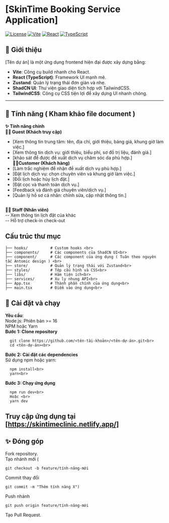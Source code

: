 # [SkinTime Booking Service Application]

[![License](https://img.shields.io/badge/license-MIT-blue.svg)](LICENSE)
[![Vite](https://img.shields.io/badge/built_with-vite-orange.svg)](https://vitejs.dev/)
[![React](https://img.shields.io/badge/react-v18+-blue.svg)](https://reactjs.org/)
[![TypeScript](https://img.shields.io/badge/typescript-v4+-blue.svg)](https://www.typescriptlang.org/)

## 🌟 Giới thiệu

[Tên dự án] là một ứng dụng frontend hiện đại được xây dựng bằng:
- **Vite**: Công cụ build nhanh cho React.
- **React (TypeScript)**: Framework UI mạnh mẽ.
- **Zustand**: Quản lý trạng thái đơn giản và nhẹ.
- **ShadCN UI**: Thư viện giao diện tích hợp với TailwindCSS.
- **TailwindCSS**: Công cụ CSS tiện lợi để xây dựng UI nhanh chóng.

---

## 🚀 Tính năng ( Kham khảo file document ) 
**✨ Tính năng chính**<br>
**👰‍♀️ Guest (Khách truy cập)**
 - [Xem thông tin trung tâm: tên, địa chỉ, giới thiệu, bảng giá, khung giờ làm việc.]
 - [Xem thông tin dịch vụ: giới thiệu, biểu phí, sơ đồ trị liệu, đánh giá.]
 - [khảo sát để được đề xuất dịch vụ chăm sóc da phù hợp.] <br>
 **💆‍♀️Customer (Khách hàng)** <br>
- [Làm trắc nghiệm để nhận đề xuất dịch vụ phù hợp.] <br>
- [Đặt lịch dịch vụ: chọn chuyên viên và khung giờ làm việc.]<br>
- [Đổi lịch hoặc hủy lịch đặt.]<br>
- [Đặt cọc và thanh toán dịch vụ.]<br>
- [Feedback và đánh giá chuyên viên/dịch vụ.]<br>
- [Quản lý hồ sơ cá nhân: chỉnh sửa, cập nhật thông tin.]<br>
  ##
**👩‍🔬 Staff (Nhân viên)** <br>
-- Xem thông tin lịch đặt của khác <br>
-- Hỗ trợ check-in check-out <br>

## Cấu trúc thư mục <br>
```
├── hooks/          # Custom hooks <br>
├── components/     # Các components của ShadCN UI<br>
├── component/      # Các component của ứng dụng ( Tuân theo nguyên tắc Antomic design ) <br>
├── store/          # Quản lý trạng thái với Zustand<br>
├── styles/         # Tệp cấu hình và CSS<br>
├── libs/           # Hàm tiện ích<br>
├── services/       # Xu ly nhung API<br>
├── App.tsx         # Thành phần chính của ứng dụng<br>
├── main.tsx        # Điểm vào ứng dụng<br>
```

## 🔧 Cài đặt và chạy
**Yêu cầu**:<br>
  Node.js: Phiên bản >= 16<br>
  NPM hoặc Yarn<br>
**Bước 1: Clone repository**<br>
```
  git clone https://github.com/<tên-tài-khoản>/<tên-dự-án>.git<br>
  cd <tên-dự-án><br>
```
**Bước 2: Cài đặt các dependencies**<br>
Sử dụng npm hoặc yarn:<br>
```
  npm install<br>
  yarn<br>
```
**Bước 3: Chạy ứng dụng**<br>
```
  npm run dev<br> 
  Hoặc <br>
  yarn dev
```
## Truy cập ứng dụng tại [https://skintimeclinic.netlify.app/]
## ✨ Đóng góp<br>
  Fork repository.<br>
  Tạo nhánh mới (
  ```
git checkout -b feature/tính-năng-mới
  ```
  Commit thay đổi
```
git commit -m "Thêm tính năng X")
```
  Push nhánh 
  ```
  git push origin feature/tính-năng-mới
  ```
  Tạo Pull Request.<br>
